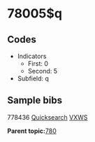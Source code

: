 # 78005$q

## Codes

-   Indicators
    -   First: 0
    -   Second: 5
-   Subfield: q

## Sample bibs

778436 [Quicksearch](https://search.library.yale.edu/catalog/778436) [VXWS](http://prodorbis.library.yale.edu:7014/vxws/GetHoldingsService?bibId=778436)

**Parent topic:**[780](../../tags/780/780.md)

